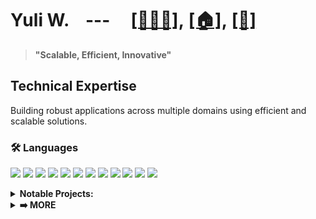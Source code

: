 <h1> Yuli W. &nbsp;&nbsp;&nbsp;---&nbsp;&nbsp;&nbsp;&nbsp; <a href="https://wangwilly.github.io/labs-threejs/">[🧑🏼‍🏭]</a>,&nbsp;<a href="https://wangwilly.github.io/willywangkaa/">[🏠]</a>,&nbsp;<a href="https://medium.com/@gimmes_cannery8u">[📝]</a> </h1>

> **"Scalable, Efficient, Innovative"**

## Technical Expertise
Building robust applications across multiple domains using efficient and scalable solutions.

### 🛠️ Languages
<div align="left">

[![](https://img.shields.io/badge/-C-A8B9CC?style=flat-square&logo=c&logoColor=white)](https://github.com/WangWilly/MyLeetCode)
[![](https://img.shields.io/badge/-C++-00599C?style=flat-square&logo=cplusplus&logoColor=white)](https://github.com/WangWilly/MyLeetCode)
[![](https://img.shields.io/badge/-Python-3776AB?style=flat-square&logo=python&logoColor=white)](https://github.com/WangWilly/smart-file-vault)
[![](https://img.shields.io/badge/-Java-007396?style=flat-square&logo=java&logoColor=white)](https://github.com/WangWilly/osu-cse-6341)
[![](https://img.shields.io/badge/-Rust-000000?style=flat-square&logo=rust&logoColor=white)](https://github.com/WangWilly/solana-poneglyph)
[![](https://img.shields.io/badge/-Go-00ADD8?style=flat-square&logo=go&logoColor=white)](https://github.com/WangWilly/labs-hr-go)
[![](https://img.shields.io/badge/-JavaScript-F7DF1E?style=flat-square&logo=javascript&logoColor=black)](https://github.com/WangWilly/sol-trading-service)
[![](https://img.shields.io/badge/-TypeScript-3178C6?style=flat-square&logo=typescript&logoColor=white)](https://github.com/WangWilly/Dounty)
[![](https://img.shields.io/badge/-HTML-E34F26?style=flat-square&logo=html5&logoColor=white)](https://github.com/WangWilly/nlp-stock-ticker)
[![](https://img.shields.io/badge/-LaTeX-008080?style=flat-square&logo=latex&logoColor=white)](https://github.com/WangWilly/osu-cse-5526)
[![](https://img.shields.io/badge/-Bash-4EAA25?style=flat-square&logo=gnu-bash&logoColor=white)](https://github.com/WangWilly/osu-cse-6341)
[![](https://img.shields.io/badge/-Solidity-363636?style=flat-square&logo=solidity&logoColor=white)](https://github.com/WangWilly/myFirstSolidity)

</div>

<details>
<summary><b>Notable Projects:</b></summary>

- **C++**: [MyLeetCode](https://github.com/WangWilly/MyLeetCode), [TTLAdnvncedCPP](https://github.com/WangWilly/TTLAdnvncedCPP)
- **Python**: [smart-file-vault](https://github.com/WangWilly/smart-file-vault), [first-bci](https://github.com/WangWilly/first-bci), [osu-cse-5526](https://github.com/WangWilly/osu-cse-5526)
- **Java**: [osu-cse-6341](https://github.com/WangWilly/osu-cse-6341), [osu-cse-6431](https://github.com/WangWilly/osu-cse-6431)
- **Rust**: [solana-poneglyph](https://github.com/WangWilly/solana-poneglyph), [rust-patent-protector](https://github.com/WangWilly/rust-patent-protector)
- **Go**: [labs-gin](https://github.com/WangWilly/labs-gin), [labs-hr-go](https://github.com/WangWilly/labs-hr-go), [TTLGeth](https://github.com/WangWilly/TTLGeth), [go-chat](https://github.com/WangWilly/go-chat)
- **TypeScript**: [sol-trading-service](https://github.com/WangWilly/sol-trading-service), [Dounty](https://github.com/WangWilly/Dounty), [nlp-stock-ticker](https://github.com/WangWilly/nlp-stock-ticker)
- **Solidity**: [myFirstSolidity](https://github.com/WangWilly/myFirstSolidity), [simple-evm-mono](https://github.com/WangWilly/simple-evm-mono)
- **Bash**: [osu-cse-6341](https://github.com/WangWilly/osu-cse-6341), [osu-cse-5526](https://github.com/WangWilly/osu-cse-5526)

</details>

<details>
<summary><b>➡️ MORE</b></summary>

### 🎨 Frontend
<div align="left">

[![](https://img.shields.io/badge/-React-61DAFB?style=flat-square&logo=react&logoColor=black)](https://github.com/WangWilly/smart-file-vault)
[![](https://img.shields.io/badge/-Vue.js-4FC08D?style=flat-square&logo=vue.js&logoColor=white)](https://github.com/WangWilly/Dounty)
[![](https://img.shields.io/badge/-Next.js-000000?style=flat-square&logo=next.js&logoColor=white)](https://github.com/WangWilly/nlp-stock-ticker)
[![](https://img.shields.io/badge/-Angular-DD0031?style=flat-square&logo=angular&logoColor=white)](https://github.com/WangWilly/sol-trading-service)

</div>

<details>
<summary><b>Notable Projects:</b></summary>

- **React**: [smart-file-vault](https://github.com/WangWilly/smart-file-vault)
- **React Native**: [Various projects with docker-compose support](https://github.com/WangWilly/smart-file-vault)
- **Next.js**: [nlp-stock-ticker](https://github.com/WangWilly/nlp-stock-ticker) - Web interface for stock ticker detection
- **Vue.js**: [Dounty](https://github.com/WangWilly/Dounty) - Social network platform with modern UI

</details>

### 🚀 Backend Technologies
<div align="left">

[![](https://img.shields.io/badge/-Model--View--Controller-000000?style=flat-square&logoColor=white)](https://github.com/WangWilly/rust-patent-protector)
[![](https://img.shields.io/badge/-Spring-6DB33F?style=flat-square&logo=spring&logoColor=white)](https://github.com/WangWilly/osu-cse-6341)
[![](https://img.shields.io/badge/-NestJS-E0234E?style=flat-square&logo=nestjs&logoColor=white)](https://github.com/WangWilly/sol-trading-service)
[![](https://img.shields.io/badge/-Gin-2EA0F2?style=flat-square&logo=gin&logoColor=white)](https://github.com/WangWilly/labs-gin)
[![](https://img.shields.io/badge/-Express.js-000000?style=flat-square&logo=express&logoColor=white)](https://github.com/WangWilly/simple-evm-mono)
[![](https://img.shields.io/badge/-FastAPI-009688?style=flat-square&logo=fastapi&logoColor=white)](https://github.com/WangWilly/smart-file-vault)
[![](https://img.shields.io/badge/-Axum-000000?style=flat-square&logo=rust&logoColor=white)](https://github.com/WangWilly/solana-poneglyph)
[![](https://img.shields.io/badge/-HTTP-00599C?style=flat-square&logo=http&logoColor=white)](https://github.com/WangWilly/go-chat)
[![](https://img.shields.io/badge/-gRPC-2EA0F2?style=flat-square&logo=google&logoColor=white)](https://github.com/WangWilly/TTLGeth)
[![](https://img.shields.io/badge/-RabbitMQ-FF6600?style=flat-square&logo=rabbitmq&logoColor=white)](https://github.com/WangWilly/sol-trading-service)

</div>

<details>
<summary><b>Notable Projects:</b></summary>

- **MVC Pattern**: [rust-patent-protector](https://github.com/WangWilly/rust-patent-protector)
- **Gin**: [labs-gin](https://github.com/WangWilly/labs-gin)
- **Express.js**: [simple-evm-mono](https://github.com/WangWilly/simple-evm-mono)
- **Django**: [smart-file-vault](https://github.com/WangWilly/smart-file-vault)
- **Axum**: [solana-poneglyph](https://github.com/WangWilly/solana-poneglyph)
- **Microservices**: [sol-trading-service](https://github.com/WangWilly/sol-trading-service) - Scalable trading platform with microservice architecture
- **Real-time Communication**: [go-chat](https://github.com/WangWilly/go-chat) - Chat application with real-time messaging capabilities

</details>

### 🗄️ Database
<div align="left">

[![](https://img.shields.io/badge/-MySQL-4479A1?style=flat-square&logo=mysql&logoColor=white)](https://github.com/WangWilly/labs-gin)
[![](https://img.shields.io/badge/-PostgreSQL-336791?style=flat-square&logo=postgresql&logoColor=white)](https://github.com/WangWilly/smart-file-vault)
[![](https://img.shields.io/badge/-MongoDB-47A248?style=flat-square&logo=mongodb&logoColor=white)](https://github.com/WangWilly/solana-poneglyph)
[![](https://img.shields.io/badge/-Redis-DC382D?style=flat-square&logo=redis&logoColor=white)](https://github.com/WangWilly/sol-trading-service)

</div>

<details>
<summary><b>Notable Projects:</b></summary>

- **PostgreSQL**: [smart-file-vault](https://github.com/WangWilly/smart-file-vault)
- **Database Migration**: [rust-patent-protector](https://github.com/WangWilly/rust-patent-protector)
- **Transaction Processing**: [osu-cse-6431](https://github.com/WangWilly/osu-cse-6431)
- **MySQL**: [labs-hr-go](https://github.com/WangWilly/labs-hr-go) - MySql integration for flexible data modeling

</details>

### 🌐 Web3
<div align="left">

[![](https://img.shields.io/badge/-Ethereum-3C3C3D?style=flat-square&logo=ethereum&logoColor=white)](https://github.com/WangWilly/TTLGeth)
[![](https://img.shields.io/badge/-Solidity-363636?style=flat-square&logo=solidity&logoColor=white)](https://github.com/WangWilly/myFirstSolidity)
[![](https://img.shields.io/badge/-Web3.js-F16822?style=flat-square&logo=web3.js&logoColor=white)](https://github.com/WangWilly/simple-evm-mono)
[![](https://img.shields.io/badge/-Ethers.js-3C3C3D?style=flat-square&logo=ethers&logoColor=white)](https://github.com/WangWilly/simple-evm-mono)
[![](https://img.shields.io/badge/-Hardhat-000000?style=flat-square&logo=hardhat&logoColor=white)](https://github.com/WangWilly/simple-evm-mono)
[![](https://img.shields.io/badge/-Solana-9945FF?style=flat-square&logo=solana&logoColor=white)](https://github.com/WangWilly/solana-poneglyph)
[![](https://img.shields.io/badge/-Anchor-000000?style=flat-square&logo=rust&logoColor=white)](https://github.com/WangWilly/solana-poneglyph)
[![](https://img.shields.io/badge/-Metaplex-000000?style=flat-square&logo=rust&logoColor=white)](https://github.com/WangWilly/metaplex-anchor-nft)

</div>

<details>
<summary><b>Notable Projects:</b></summary>

- **Solana**: [solana-poneglyph](https://github.com/WangWilly/solana-poneglyph), [sol-trading-service](https://github.com/WangWilly/sol-trading-service), [solana-geyser-labs](https://github.com/WangWilly/solana-geyser-labs)
- **Ethereum**: [TTLGeth](https://github.com/WangWilly/TTLGeth), [simple-evm-mono](https://github.com/WangWilly/simple-evm-mono)
- **Anchor & Metaplex**: [solana-poneglyph](https://github.com/WangWilly/solana-poneglyph), [metaplex-anchor-nft](https://github.com/WangWilly/metaplex-anchor-nft)
- **DApps**: [Dounty](https://github.com/WangWilly/Dounty) - social network/bounty platform

</details>

### 🤖 AI
<div align="left">

[![](https://img.shields.io/badge/-PyTorch-EE4C2C?style=flat-square&logo=pytorch&logoColor=white)](ttps://github.com/WangWilly/osu-cse-5526)

</div>

<details>
<summary><b>Notable Projects:</b></summary>

- **Neural Networks**: [osu-cse-5526](https://github.com/WangWilly/osu-cse-5526) - Implementation of various neural networks
- **NLP**: [nlp-stock-ticker](https://github.com/WangWilly/nlp-stock-ticker) - Find potential ticker symbols from user input
- **BCI (Brain-Computer Interface)**: [first-bci](https://github.com/WangWilly/first-bci)

</details>

### 🛠️ Development Tools
<div align="left">

[![](https://img.shields.io/badge/-Git-F05032?style=flat-square&logo=git&logoColor=white)](https://github.com/WangWilly/solana-poneglyph)
[![](https://img.shields.io/badge/-GitHub-181717?style=flat-square&logo=github&logoColor=white)](https://github.com/WangWilly)
[![](https://img.shields.io/badge/-GitLab-E0234E?style=flat-square&logo=gitlab&logoColor=white)](https://github.com/WangWilly/sol-trading-service)
[![](https://img.shields.io/badge/-Gitea-6DB33F?style=flat-square&logo=gitea&logoColor=white)](https://github.com/WangWilly/rust-patent-protector)
[![](https://img.shields.io/badge/-VSCode-007ACC?style=flat-square&logo=visual-studio-code&logoColor=white)](https://github.com/WangWilly/solana-geyser-labs)
[![](https://img.shields.io/badge/-Docker-2496ED?style=flat-square&logo=docker&logoColor=white)](https://github.com/WangWilly/smart-file-vault)
[![](https://img.shields.io/badge/-Kubernetes-326CE5?style=flat-square&logo=kubernetes&logoColor=white)](https://github.com/WangWilly/sol-trading-service)

</div>

<details>
<summary><b>Notable Projects:</b></summary>

- **Docker & Docker Compose**: [smart-file-vault](https://github.com/WangWilly/smart-file-vault), [simple-evm-mono](https://github.com/WangWilly/simple-evm-mono)

</details>

</details>
